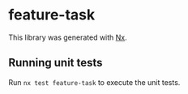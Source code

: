 # feature-task

This library was generated with [Nx](https://nx.dev).

## Running unit tests

Run `nx test feature-task` to execute the unit tests.
